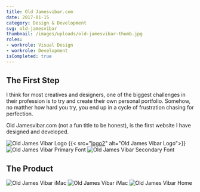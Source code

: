 ```yaml
---
title: Old Jamesvibar.com
date: 2017-01-15
category: Design & Development
svg: old-jamesvibar
thumbnail: /images/uploads/old-jamesvibar-thumb.jpg
roles:
- workrole: Visual Design
- workrole: Development
isCompleted: true
---
```


## The First Step

I think for most creatives and designers, one of the biggest challenges in their profession is to try and create their own personal portfolio. Somehow, no matther how hard you try, you end up in a cycle of frustration chasing for perfection.

Old Jamesvibar.com (not a fun title to be honest), is the first website I have designed and developed.

![Old James Vibar Logo][logo1]
{{< src="[logo2]" alt="Old James Vibar Logo">}}
![Old James Vibar Primary Font][primaryfont]
![Old James Vibar Secondary Font][secondaryfont]

## The Product

![Old James Vibar iMac][imac]
![Old James Vibar iMac][iphone]
![Old James Vibar Home][home]

[logo1]: /images/uploads/old-jamesvibar-logo-1.jpg
[logo2]: /images/uploads/old-jamesvibar-logo-2.jpg
[primaryfont]: /images/uploads/old-jamesvibar-primary-font.jpg
[secondaryfont]: /images/uploads/old-jamesvibar-secondary-font.jpg
[imac]: /images/uploads/old-jamesvibar-mockup-imac.jpg
[iphone]: /images/uploads/old-jamesvibar-mockup-iphone.jpg
[home]: /images/uploads/old-jamesvibar-home.jpg